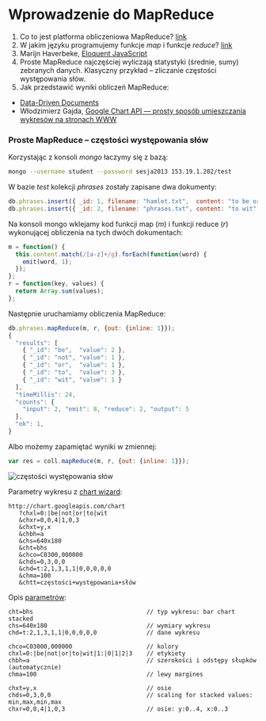 # Wprowadzenie do MapReduce

1. Co to jest platforma obliczeniowa MapReduce?
   [link](http://wbzyl.inf.ug.edu.pl/nosql/mongodb-mapreduce)
2. W jakim języku programujemy funkcje *map* i funkcje *reduce*?
   [link](https://github.com/languages)
3. Marijn Haverbeke,
   [Eloquent JavaScript](http://www.bt4.pl/kursy/javascript/wszystko-jasne/)
4. Proste MapReduce najczęściej wyliczają statystyki (średnie, sumy)
   zebranych danych. Klasyczny przykład – zliczanie częstości występowania słów.
5. Jak przedstawić wyniki obliczeń MapReduce:
  - [Data-Driven Documents](http://d3js.org/)
  - Włodzimierz Gajda,
    [Google Chart API — prosty sposób umieszczania wykresów na stronach WWW](http://gajdaw.pl/varia/google-chart-api/print.html)


### Proste MapReduce – częstości występowania słów

Korzystając z konsoli *mongo* łaczymy się z bazą:

```sh
mongo --username student --password sesja2013 153.19.1.202/test
```

W bazie *test* kolekcji *phrases* zostały zapisane dwa dokumenty:

```javascript
db.phrases.insert({ _id: 1, filename: "hamlet.txt",  content: "to be or not to be" });
db.phrases.insert({ _id: 2, filename: "phrases.txt", content: "to wit" });
```

Na konsoli mongo wklejamy kod funkcji map (*m*) i funkcji reduce (*r*)
wykonującej obliczenia na tych dwóch dokumentach:

```js
m = function() {
  this.content.match(/[a-z]+/g).forEach(function(word) {
    emit(word, 1);
  });
};
r = function(key, values) {
  return Array.sum(values);
};
```

Następnie uruchamiamy obliczenia MapReduce:

```js
db.phrases.mapReduce(m, r, {out: {inline: 1}});
{
  "results": [
    { "_id": "be",  "value": 2 },
    { "_id": "not", "value": 1 },
    { "_id": "or",  "value": 1 },
    { "_id": "to",  "value": 3 },
    { "_id": "wit", "value": 1 }
  ],
  "timeMillis": 24,
  "counts": {
    "input": 2, "emit": 8, "reduce": 2, "output": 5
  },
  "ok": 1,
}
```

Albo możemy zapamiętać wyniki w zmiennej:

```js
var res = coll.mapReduce(m, r, {out: {inline: 1}});
```

![częstości występowania słów](http://chart.googleapis.com/chart?chxl=0:|be|not|or|to|wit&chxr=0,0,4|1,0,3&chxt=y,x&chbh=a&chs=640x180&cht=bhs&chco=C03000,000000&chds=0,3,0,0&chd=t:2,1,3,1,1|0,0,0,0,0&chma=100&chtt=częstości+występowania+słów)

Parametry wykresu z [chart wizard](https://developers.google.com/chart/image/docs/chart_wizard):

```
http://chart.googleapis.com/chart
   ?chxl=0:|be|not|or|to|wit
   &chxr=0,0,4|1,0,3
   &chxt=y,x
   &chbh=a
   &chs=640x180
   &cht=bhs
   &chco=C0300,000000
   &chds=0,3,0,0
   &chd=t:2,1,3,1,1|0,0,0,0,0
   &chma=100
   &chtt=częstości+występowania+słów
```

Opis [parametrów](https://developers.google.com/chart/image/docs/gallery/bar_charts?hl=pl):

```
cht=bhs                                // typ wykresu: bar chart stacked
chs=640x180                            // wymiary wykresu
chd=t:2,1,3,1,1|0,0,0,0,0              // dane wykresu

chco=C03000,000000                     // kolory
chxl=0:|be|not|or|to|wit|1:|0|1|2|3    // etykiety
chbh=a                                 // szerokości i odstępy słupków (automatycznie)
chma=100                               // lewy margines

chxt=y,x                               // osie
chds=0,3,0,0                           // scaling for stacked values: min,max,min,max
chxr=0,0,4|1,0,3                       // osie: y:0..4, x:0..3
```
